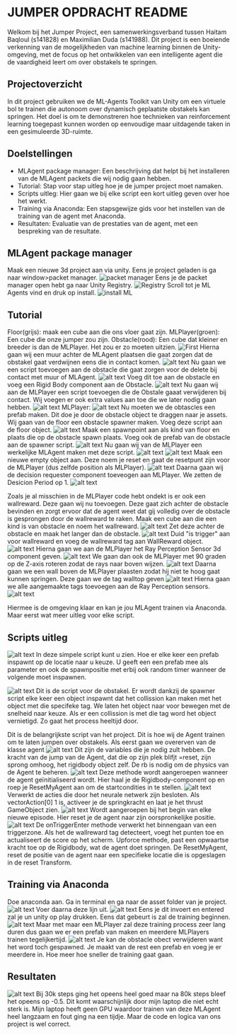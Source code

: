 # JUMPER OPDRACHT README

Welkom bij het Jumper Project, een samenwerkingsverband tussen Haitam Baqloul (s141828) en Maximilian Duda (s141988). Dit project is een boeiende verkenning van de mogelijkheden van machine learning binnen de Unity-omgeving, met de focus op het ontwikkelen van een intelligente agent die de vaardigheid leert om over obstakels te springen.

## Projectoverzicht

In dit project gebruiken we de ML-Agents Toolkit van Unity om een virtuele bol te trainen die autonoom over dynamisch geplaatste obstakels kan springen. Het doel is om te demonstreren hoe technieken van reinforcement learning toegepast kunnen worden op eenvoudige maar uitdagende taken in een gesimuleerde 3D-ruimte.

## Doelstellingen

- MLAgent package manager: Een beschrijving dat helpt bij het installeren van de MLAgent packets die wij nodig gaan hebben.
- Tutorial: Stap voor stap uitleg hoe je de jumper project moet namaken.
- Scripts uitleg: Hier gaan we bij elke script een kort uitleg geven over hoe het werkt.
- Training via Anaconda: Een stapsgewijze gids voor het instellen van de training van de agent met Anaconda.
- Resultaten: Evaluatie van de prestaties van de agent, met een bespreking van de resultate.

## MLAgent package manager

Maak een nieuwe 3d project aan via unity. Eens je project geladen is ga naar window>packet manager.
![packet manager](ReadmeVR/image.png)
Eens je de packet manager open hebt ga naar Unity Registry.
![Registry](ReadmeVR/image-1.png)
Scroll tot je ML Agents vind en druk op install.
![install ML](ReadmeVR/image-2.png)

## Tutorial

Floor(grijs): maak een cube aan die ons vloer gaat zijn.
MLPlayer(groen): Een cube die onze jumper zou zijn.
Obstacle(rood): Een cube dat kleiner en breeder is dan de MLPlayer.
Het zou er zo moeten uitzien.
![First](ReadmeVR/image-3.png)
Hierna gaan wij een muur achter de MLAgent plaatsen die gaat zorgen dat de obstakel gaat verdwijnen eens die in contact komen.
![alt text](ReadmeVR/image-4.png)
Nu gaan we een script toevoegen aan de obstacle die gaat zorgen voor de delete bij contact met muur of MLAgent.
![alt text](ReadmeVR/image-5.png)
Voeg dit toe aan de obstacle en voeg een Rigid Body component aan de Obstacle.
![alt text](ReadmeVR/image-6.png)
Nu gaan wij aan de MLPlayer een script toevoegen die de Obstale gaaat verwijderen bij contact. Wij voegen er ook extra values aan toe die we later nodig gaan hebben.
![alt text](ReadmeVR/image-7.png)
MLPlayer:
![alt text](ReadmeVR/image-8.png)
Nu moeten we de obtascles een prefab maken. Dit doe je door de obstacle object te draggen naar je assets.
Wij gaan van de floor een obstacle spawner maken. Voeg deze script aan de floor object.
![alt text](ReadmeVR/image-9.png)
Maak een spawnpoint aan als kind van floor en plaats die op de obstacle spawn plaats.
Voeg ook de prefab van de obstacle aan de spawner script.
![alt text](ReadmeVR/image-10.png)
Nu gaan wij van de MLPlayer een werkelijke MLAgent maken met deze script.
![alt text](ReadmeVR/image-11.png)
![alt text](ReadmeVR/image-12.png)
Maak een nieuwe empty object aan. Deze noem je reset en gaat de resetpunt zijn voor de MLPlayer (dus zelfde position als MLPlayer).
![alt text](ReadmeVR/image-13.png)
Daarna gaan wij de decision requester component toeveogen aan MLPlayer. We zetten de Desicion Period op 1.
![alt text](ReadmeVR/image-14.png)

Zoals je al misschien in de MLPlayer code hebt ondekt is er ook een wallreward. Deze gaan wij nu toevoegen. Deze gaat zich achter de obstacle bevinden en zorgt ervoor dat de agent weet dat gij volledig over de obstacle is gesprongen door de wallreward te raken.
Maak een cube aan die een kind is van obstacle en noem het wallreward.
![alt text](ReadmeVR/image-15.png)
Zet deze achter de obstacle en maak het langer dan de obstacle.
![alt text](ReadmeVR/image-16.png)
Duid "is trigger" aan voor wallreward en voeg de wallreward tag aan WallReward object.
![alt text](ReadmeVR/image-17.png)
Hierna gaan we aan de MLPlayer het Ray Perception Sensor 3d component geven.
![alt text](ReadmeVR/image-18.png)
We gaan dan ook de MLPlayer met 90 graden op de Z-axis roteren zodat de rays naar boven wijzen.
![alt text](ReadmeVR/image-19.png)
Daarna gaan we een wall boven de MLPlayer plaasten zodat hij niet te hoog gaat kunnen springen. Deze gaan we de tag walltop geven
![alt text](ReadmeVR/image-20.png)
Hierna gaan we alle aangemaakte tags toevoegen aan de Ray Perception sensors.
![alt text](ReadmeVR/image-21.png)

Hiermee is de omgeving klaar en kan je jou MLAgent trainen via Anaconda. Maar eerst wat meer uitleg voor elke script.

## Scripts uitleg

![alt text](ReadmeVR/image-26.png)
In deze simpele script kunt u zien. Hoe er elke keer een prefab inspawnt op de locatie naar u keuze. U geeft een een prefab mee als parameter en ook de spawnpositie met erbij ook random timer wanneer de volgende moet inspawnen.

![alt text](ReadmeVR/image-27.png)
Dit is de script voor de obstakel. Er wordt dankzij de spawner script elke keer een object inspawnt dat het collission kan maken met het object met die specifeke tag. We laten het object naar voor bewegen met de snelheid naar keuze. Als er een collission is met die tag word het object vernietigd. Zo gaat het process heeltijd door.

Dit is de belangrijkste script van het project. Dit is hoe wij de Agent trainen om te laten jumpen over obstakels.
Als eerst gaan we overerven van de klasse agent
![alt text](ReadmeVR/image-28.png)
Dit zijn de variables die je nodig zult hebben. De kracht van de jump van de Agent, dat die op zijn plek blifjt =reset, zijn sprong omhoog, het rigidbody object zelf. De rb is nodig om de physics van de Agent te beheren.
![alt text](ReadmeVR/image-29.png)
Deze methode wordt aangeroepen wanneer de agent geïnitialiseerd wordt. Hier haal je de Rigidbody-component op en roep je ResetMyAgent aan om de startcondities in te stellen.
![alt text](ReadmeVR/image-30.png)
Verwerkt de acties die door het neurale netwerk zijn besloten. Als vectorAction[0] 1 is, activeer je de springkracht en laat je het thrust GameObject zien.
![alt text](ReadmeVR/image-31.png)
Wordt aangeroepen bij het begin van elke nieuwe episode. Hier reset je de agent naar zijn oorspronkelijke positie.
![alt text](ReadmeVR/image-32.png)
De onTriggerEnter methode verwerkt het binnengaan van een triggerzone. Als het de wallreward tag detecteert, voegt het punten toe en actualiseert de score op het scherm.
Upforce methode, past een opwaartse kracht toe op de Rigidbody, wat de agent doet springen.
De ResetMyAgent, reset de positie van de agent naar een specifieke locatie die is opgeslagen in de reset Transform.

## Training via Anaconda

Doe anaconda aan. Ga in terminal en ga naar de asset folder van je project.
![alt text](ReadmeVR/image-22.png)
Voer daarna deze lijn uit.
![alt text](ReadmeVR/image-23.png)
Eens je dit invoert en entered zal je un unity op play drukken. Eens dat gebeurt is zal de training beginnen.
![alt text](ReadmeVR/image-24.png)
Maar met maar een MLPlayer zal deze training process zeer lang duren dus gaan we er een prefab van maken en meerdere MLPlayers trainen tegelijkertijd.
![alt text](ReadmeVR/image-25.png)
Je kan de obstacle obect verwijderen want het word toch gespawned. Je maakt van de rest een prefab en voeg je er meerdere in. Hoe meer hoe sneller de training gaat gaan.

## Resultaten

![alt text](ReadmeVR/image-33.png)
Bij 30k steps ging het opeens heel goed maar na 80k steps bleef het opeens op -0.5. Dit komt waarschijnlijk door mijn laptop die niet echt sterk is. Mijn laptop heeft geen GPU waardoor trainen van deze MLAgent heel langzaam en fout ging na een tijdje. Maar de code en logica van ons project is wel correct.
